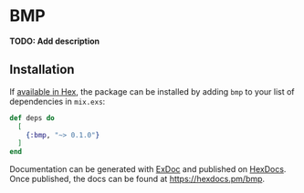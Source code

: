 # BMP

**TODO: Add description**

## Installation

If [available in Hex](https://hex.pm/docs/publish), the package can be installed
by adding `bmp` to your list of dependencies in `mix.exs`:

```elixir
def deps do
  [
    {:bmp, "~> 0.1.0"}
  ]
end
```

Documentation can be generated with [ExDoc](https://github.com/elixir-lang/ex_doc)
and published on [HexDocs](https://hexdocs.pm). Once published, the docs can
be found at <https://hexdocs.pm/bmp>.

